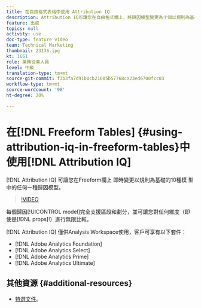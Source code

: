```yaml
---
title: 在自由格式表格中使用 Attribution IQ
description: Attribution IQ可讓您在自由格式欄上，將歸因模型變更為十個以規則為基礎的模型。
feature: 出處
topics: null
activity: use
doc-type: feature video
team: Technical Marketing
thumbnail: 23136.jpg
kt: 1661
role: 業務從業人員
level: 中級
translation-type: tm+mt
source-git-commit: f3b3fa7d91b0cb21005b57768ca23ed6700fcc03
workflow-type: tm+mt
source-wordcount: '98'
ht-degree: 20%

---
```



# 在[!DNL Freeform Tables] {#using-attribution-iq-in-freeform-tables}中使用[!DNL Attribution IQ]

[!DNL Attribution IQ] 可讓您在Freeform欄上  即時變更以規則為基礎的10種模  型中的任何一種歸因模型。

>[!VIDEO](https://video.tv.adobe.com/v/23136/?quality=12)

每個歸因[!UICONTROL model]完全支援區段和劃分，並可讓您對任何維度（即使是[!DNL props]!）進行無限比較。

[!DNL Attribution IQ] 僅供Analysis Workspace使用，客戶可享有以下套件：

* [!DNL Adobe Analytics Foundation]
* [!DNL Adobe Analytics Select]
* [!DNL Adobe Analytics Prime]
* [!DNL Adobe Analytics Ultimate]

## 其他資源 {#additional-resources}

* [特選文件](https://marketing.adobe.com/resources/help/en_US/analytics/analysis-workspace/attribution.html)。